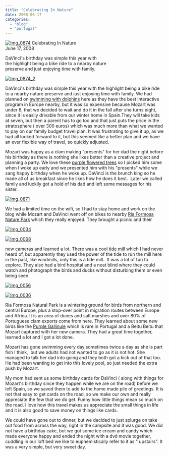 ```yaml
---
title: "Celebrating In Nature"
date: 2008-06-17
categories: 
  - "blog"
  - "portugal"
---
```


[![Img_0874](https://pub-ac94b3f306b24c0dba4238943c97f2e1.r2.dev/2008/06/17/img_0874.jpg "Img_0874")](https://pub-ac94b3f306b24c0dba4238943c97f2e1.r2.dev/photos/uncategorized/2008/06/17/img_0874.jpg) Celebrating In Nature  
June 17, 2008

DaVinci's birthday was simple this year with  
the highlight being a bike ride to a nearby nature  
preserve and just enjoying time with family.

<!--more-->

[![Img_0874_2](https://pub-ac94b3f306b24c0dba4238943c97f2e1.r2.dev/2008/06/17/img_0874_2.jpg "Img_0874_2")](https://pub-ac94b3f306b24c0dba4238943c97f2e1.r2.dev/photos/uncategorized/2008/06/17/img_0874_2.jpg)

DaVinci's birthday was simple this year with the highlight being a bike ride to a nearby nature preserve and just enjoying time with family. We had planned on [swimming with dolphins](http://www.zoomarine.com/) here as they have the best interactive program in Europe nearby, but it was so expensive because Mozart was under 8, that we decided to wait and do it in the fall after she turns eight, since it is easily drivable from our winter home in Spain.They will take kids at seven, but then a parent has to go too and that just puts the price in the stratosphere ( over 300 euros) which was much more than what we wanted to pay on our family budget travel plan. It was frustrating to give it up, as we had all looked forward to it, but this seemed like a better plan and we have an ever flexible way of travel, so quickly adjusted.

Mozart was happy as a clam making "presents" for her dad the night before his birthday as there is nothing she likes better than a creative project and planning a party. We love these [purple flowered trees](http://en.wikipedia.org/wiki/Jacaranda) so I picked him some when I woke up early and we presented him with his "presents" while we sang happy birthday when he woke up. DaVinci is the brunch king so he made all of us breakfast since he likes how he does it best.  Later we called family and luckily got a hold of his dad and left some messages for his sister.

[![Img_0871](https://pub-ac94b3f306b24c0dba4238943c97f2e1.r2.dev/2008/06/17/img_0871.jpg "Img_0871")](https://pub-ac94b3f306b24c0dba4238943c97f2e1.r2.dev/photos/uncategorized/2008/06/17/img_0871.jpg)

  

We had a limited time on the wifi, so I had to stay home and work on the blog while Mozart and DaVinci went off on bikes to nearby [Ria Formosa Nature Park](http://www.necton.pt/en/naturpark.html) which they really enjoyed. They brought a picnic and their

[![Img_0034](https://pub-ac94b3f306b24c0dba4238943c97f2e1.r2.dev/2008/06/17/img_0034.jpg "Img_0034")](https://pub-ac94b3f306b24c0dba4238943c97f2e1.r2.dev/photos/uncategorized/2008/06/17/img_0034.jpg)

  

[![Img_0068](https://pub-ac94b3f306b24c0dba4238943c97f2e1.r2.dev/2008/06/17/img_0068.jpg "Img_0068")](https://pub-ac94b3f306b24c0dba4238943c97f2e1.r2.dev/photos/uncategorized/2008/06/17/img_0068.jpg)

new cameras and learned a lot. There was a cool [tide mill](http://en.wikipedia.org/wiki/Tide_mill) which I had never heard of, but apparently they used the power of the tide to run the mill here in the past, like windmills, only this is a tide mill.  It was a lot of fun to explore. They also had a bird hospital and a neat blind where they could watch and photograph the birds and ducks without disturbing them or even being seen.

[![Img_0056](https://pub-ac94b3f306b24c0dba4238943c97f2e1.r2.dev/2008/06/17/img_0056.jpg "Img_0056")](https://pub-ac94b3f306b24c0dba4238943c97f2e1.r2.dev/photos/uncategorized/2008/06/17/img_0056.jpg)

[![Img_0036](https://pub-ac94b3f306b24c0dba4238943c97f2e1.r2.dev/2008/06/17/img_0036.jpg "Img_0036")](https://pub-ac94b3f306b24c0dba4238943c97f2e1.r2.dev/photos/uncategorized/2008/06/17/img_0036.jpg)

Ria Formosa Natural Park is a wintering ground for birds from northern and central Europe, plus a stop-over point in migration routes between Europe and Africa. It is an area of dunes and salt marshes and over 80% of Portuguese clam exports come from here. They learned about some new birds like the [Purple Gallinule](http://www.mbr-pwrc.usgs.gov/Infocenter/i2180id.html) which is rare in Portugal and a Beitu Beitu that Mozart captured with her new camera. They had a great time together, learned a lot and I got a lot done.

Mozart has gone swimming every day,sometimes twice a day as she is part fish I think,  but we adults had not wanted to go as it is not hot. She managed to talk her dad into going and they both got a kick out of that too. He had been wanting to get into this lovely pool, so just needed the extra push by Mozart.

My mom had sent us some birthday cards for DaVinci ( along with things for Mozart's birthday since they happen while we are on the road) before we left Spain, so we saved them to add to the home made pile of greetings. It is not that easy to get cards on the road, so we make our own and really appreciate the few that we do get. Funny how little things mean so much on the road. I love how this travel makes us appreciate the small things in life and it is also good to save money on things like cards.

We could have gone out to dinner, but we decided to just splurge on take out food from across the way, right in the campsite and it was good. We did not have a birthday cake, but we got some ice cream and candy which made everyone happy and ended the night with a dvd movie together, cuddling in our loft bed we like to euphemistically refer to it as " upstairs". It was a very simple, but very sweet day.
